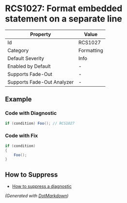 # RCS1027: Format embedded statement on a separate line

| Property                    | Value      |
| --------------------------- | ---------- |
| Id                          | RCS1027    |
| Category                    | Formatting |
| Default Severity            | Info       |
| Enabled by Default          | \-         |
| Supports Fade\-Out          | \-         |
| Supports Fade\-Out Analyzer | \-         |

## Example

### Code with Diagnostic

```csharp
if (condition) Foo(); // RCS1027
```

### Code with Fix

```csharp
if (condition)
{
    Foo();
}
```

## How to Suppress

* [How to suppress a diagnostic](../HowToConfigureAnalyzers.md#how-to-suppress-a-diagnostic)

*\(Generated with [DotMarkdown](http://github.com/JosefPihrt/DotMarkdown)\)*